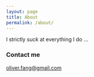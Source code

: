 ```yaml
---
layout: page
title: About
permalink: /about/
---
```


I strictly *suck* at everything I do ... 

### Contact me
[oliver.fang@gmail.com](mailto:oliver.fang@gmail.com)
